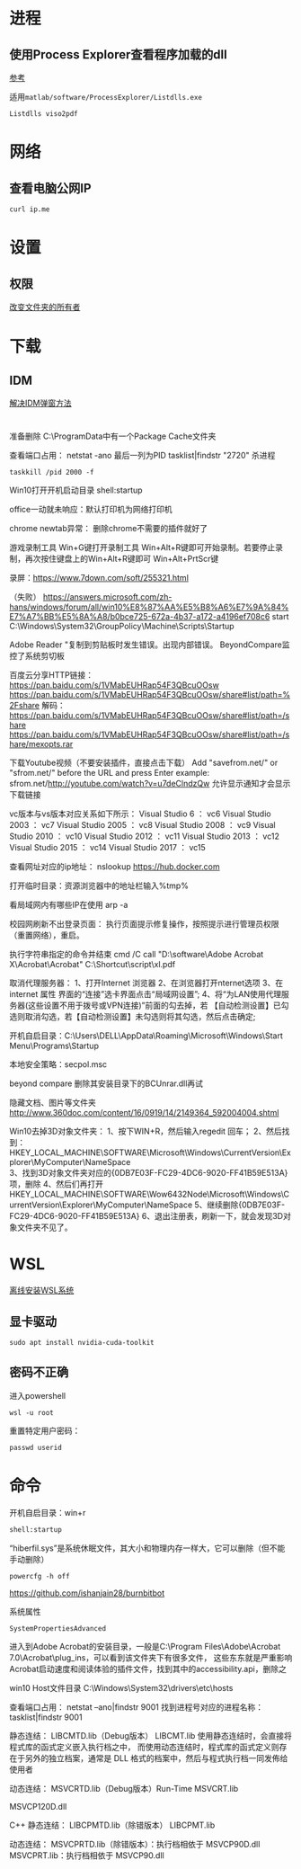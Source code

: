 

# 进程
## 使用Process Explorer查看程序加载的dll
[参考](https://blog.csdn.net/qq_45237725/article/details/116358241)

适用`matlab/software/ProcessExplorer/Listdlls.exe`
```commandline
Listdlls viso2pdf
```


# 网络
## 查看电脑公网IP
```commandline
curl ip.me
```


# 设置
## 权限
[改变文件夹的所有者](https://www.win10com.com/win10jiaocheng/29497.html) 



# 下载
## IDM
[解决IDM弹窗方法](https://blog.csdn.net/double_sweet1/article/details/113761085) 


# 
准备删除
C:\ProgramData中有一个Package Cache文件夹


查看端口占用：
netstat -ano
最后一列为PID
tasklist|findstr "2720"
杀进程
```shell
taskkill /pid 2000 -f
```

Win10打开开机启动目录
shell:startup

office一动就未响应：默认打印机为网络打印机

chrome newtab异常：
删除chrome不需要的插件就好了

游戏录制工具
Win+G键打开录制工具
Win+Alt+R键即可开始录制。若要停止录制，再次按住键盘上的Win+Alt+R键即可
Win+Alt+PrtScr键

录屏：https://www.7down.com/soft/255321.html

（失败）
https://answers.microsoft.com/zh-hans/windows/forum/all/win10%E8%87%AA%E5%B8%A6%E7%9A%84%E7%A7%BB%E5%8A%A8/b0bce725-672a-4b37-a172-a4196ef708c6
start C:\Windows\System32\GroupPolicy\Machine\Scripts\Startup

Adobe Reader "复制到剪贴板时发生错误。出现内部错误。
BeyondCompare监控了系统剪切板

百度云分享HTTP链接：
https://pan.baidu.com/s/1VMabEUHRap54F3QBcuOOsw
https://pan.baidu.com/s/1VMabEUHRap54F3QBcuOOsw/share#list/path=%2Fshare
解码：
https://pan.baidu.com/s/1VMabEUHRap54F3QBcuOOsw/share#list/path=/share
https://pan.baidu.com/s/1VMabEUHRap54F3QBcuOOsw/share#list/path=/share/mexopts.rar

下载Youtube视频（不要安装插件，直接点击下载）
Add "savefrom.net/" or "sfrom.net/" before the URL and press Enter
example: sfrom.net/http://youtube.com/watch?v=u7deClndzQw
允许显示通知才会显示下载链接

vc版本与vs版本对应关系如下所示：
Visual Studio 6 ： vc6 
Visual Studio 2003 ： vc7 
Visual Studio 2005 ： vc8 
Visual Studio 2008 ： vc9 
Visual Studio 2010 ： vc10 
Visual Studio 2012 ： vc11 
Visual Studio 2013 ： vc12 
Visual Studio 2015 ： vc14 
Visual Studio 2017 ： vc15

查看网址对应的ip地址：
nslookup https://hub.docker.com

打开临时目录：资源浏览器中的地址栏输入%tmp%

看局域网内有哪些IP在使用
arp -a

校园网刷新不出登录页面：
执行页面提示修复操作，按照提示进行管理员权限（重置网络），重启。

执行字符串指定的命令并结束
cmd /C call "D:\software\Adobe Acrobat X\Acrobat\Acrobat" C:\Shortcut\script\xl.pdf

取消代理服务器：
1、打开Internet 浏览器
2、在浏览器打开nternet选项
3、在internet 属性 界面的“连接”选卡界面点击“局域网设置”;
4、将“为LAN使用代理服务器(这些设置不用于拨号或VPN连接)”前面的勾去掉，若 【自动检测设置】已勾选则取消勾选，若【自动检测设置】未勾选则将其勾选，然后点击确定;

开机自启目录：C:\Users\DELL\AppData\Roaming\Microsoft\Windows\Start Menu\Programs\Startup

本地安全策略：secpol.msc

beyond compare
删除其安装目录下的BCUnrar.dll再试

隐藏文档、图片等文件夹
http://www.360doc.com/content/16/0919/14/2149364_592004004.shtml

Win10去掉3D对象文件夹：
1、按下WIN+R，然后输入regedit 回车；
2、然后找到：
HKEY_LOCAL_MACHINE\SOFTWARE\Microsoft\Windows\CurrentVersion\Explorer\MyComputer\NameSpace\
3、找到3D对象文件夹对应的{0DB7E03F-FC29-4DC6-9020-FF41B59E513A} 项，删除
4、然后们再打开
HKEY_LOCAL_MACHINE\SOFTWARE\Wow6432Node\Microsoft\Windows\CurrentVersion\Explorer\MyComputer\NameSpace
5、继续删除{0DB7E03F-FC29-4DC6-9020-FF41B59E513A}
6、退出注册表，刷新一下，就会发现3D对象文件夹不见了。


# WSL
[离线安装WSL系统](https://blog.csdn.net/qq_34548424/article/details/127421370) 

## 显卡驱动
```shell
sudo apt install nvidia-cuda-toolkit
```

## 密码不正确
进入powershell
```shell
wsl -u root
```
重置特定用户密码：
```shell
passwd userid
```


# 命令
开机自启目录：win+r
```bat
shell:startup
```

“hiberfil.sys”是系统休眠文件，其大小和物理内存一样大，它可以删除（但不能手动删除）
```
powercfg -h off
```


https://github.com/ishanjain28/burnbitbot

系统属性
```commandline
SystemPropertiesAdvanced
```

进入到Adobe Acrobat的安装目录，一般是C:\Program Files\Adobe\Acrobat 7.0\Acrobat\plug_ins，可以看到该文件夹下有很多文件，
这些东东就是严重影响Acrobat启动速度和阅读体验的插件文件，找到其中的accessibility.api，删除之

win10 Host文件目录
C:\Windows\System32\drivers\etc\hosts

查看端口占用： netstat –ano|findstr 9001
找到进程号对应的进程名称： tasklist|findstr 9001



静态连结：
LIBCMTD.lib（Debug版本）
LIBCMT.lib
使用静态连结时，会直接将程式库的函式定义嵌入执行档之中，
而使用动态连结时，程式库的函式定义则存在于另外的独立档案，通常是 DLL 格式的档案中，然后与程式执行档一同发佈给使用者

动态连结：
MSVCRTD.lib（Debug版本）Run-Time
MSVCRT.lib

MSVCP120D.dll



C++
静态连结：
LIBCPMTD.lib（除错版本）
LIBCPMT.lib

动态连结：
MSVCPRTD.lib（除错版本）：执行档相依于 MSVCP90D.dll
MSVCPRT.lib：执行档相依于 MSVCP90.dll

































